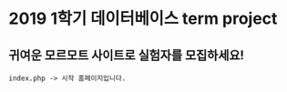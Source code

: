 2019 1학기 데이터베이스 term project
===============================

## 귀여운 모르모트 사이트로 실험자를 모집하세요!

```
index.php -> 시작 홈페이지입니다.
```
